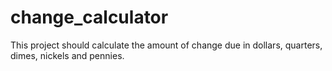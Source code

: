 # change_calculator
This project should calculate the amount of change due in dollars, quarters, dimes, nickels and pennies.

